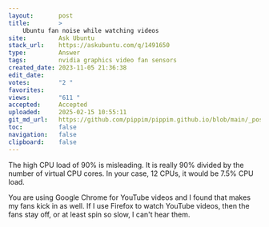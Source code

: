 ```yaml
---
layout:       post
title:        >
    Ubuntu fan noise while watching videos
site:         Ask Ubuntu
stack_url:    https://askubuntu.com/q/1491650
type:         Answer
tags:         nvidia graphics video fan sensors
created_date: 2023-11-05 21:36:38
edit_date:    
votes:        "2 "
favorites:    
views:        "611 "
accepted:     Accepted
uploaded:     2025-02-15 10:55:11
git_md_url:   https://github.com/pippim/pippim.github.io/blob/main/_posts/2023/2023-11-05-Ubuntu-fan-noise-while-watching-videos.md
toc:          false
navigation:   false
clipboard:    false
---
```


The high CPU load of 90% is misleading. It is really 90% divided by the number of virtual CPU cores. In your case, 12 CPUs, it would be 7.5% CPU load.

You are using Google Chrome for YouTube videos and I found that makes my fans kick in as well. If I use Firefox to watch YouTube videos, then the fans stay off, or at least spin so slow, I can't hear them.
